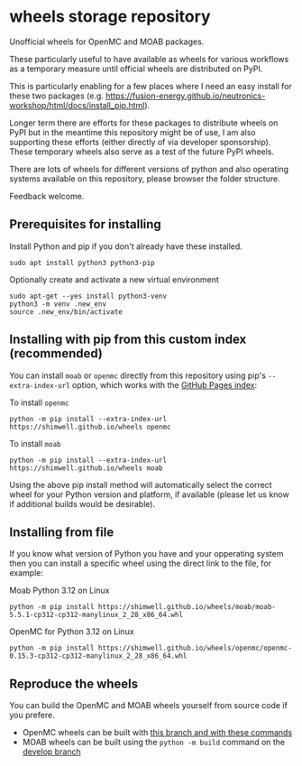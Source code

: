 # wheels storage repository

Unofficial wheels for OpenMC and MOAB packages.

These particularly useful to have available as wheels for various workflows as a temporary measure until official wheels are distributed on PyPI.

This is particularly enabling for a few places where I need an easy install for these two packages (e.g. https://fusion-energy.github.io/neutronics-workshop/html/docs/install_pip.html).

Longer term there are efforts for these packages to distribute wheels on PyPI but in the meantime this repository might be of use, I am also supporting these efforts (either directly of via developer sponsorship). These temporary wheels also serve as a test of the future PyPI wheels.

There are lots of wheels for different versions of python and also operating systems available on this repository, please browser the folder structure.

Feedback welcome.

## Prerequisites for installing

Install Python and pip if you don't already have these installed.
```
sudo apt install python3 python3-pip
```
Optionally create and activate a new virtual environment
```
sudo apt-get --yes install python3-venv
python3 -m venv .new_env
source .new_env/bin/activate
```


## Installing with pip from this custom index (recommended)

You can install `moab` or `openmc` directly from this repository using pip's `--extra-index-url` option, which works with the [GitHub Pages index](https://shimwell.github.io/wheels):

To install `openmc`
```
python -m pip install --extra-index-url https://shimwell.github.io/wheels openmc
```

To install `moab`
```
python -m pip install --extra-index-url https://shimwell.github.io/wheels moab
```

Using the above pip install method will automatically select the correct wheel for your Python version and platform, if available (please let us know if additional builds would be desirable).

## Installing from file

If you know what version of Python you have and your opperating system then you can install a specific wheel using the direct link to the file, for example:

Moab Python 3.12 on Linux
```
python -m pip install https://shimwell.github.io/wheels/moab/moab-5.5.1-cp312-cp312-manylinux_2_28_x86_64.whl
```
OpenMC for Python 3.12 on Linux
```
python -m pip install https://shimwell.github.io/wheels/openmc/openmc-0.15.3-cp312-cp312-manylinux_2_28_x86_64.whl
```

## Reproduce the wheels

You can build the OpenMC and MOAB wheels yourself from source code if you prefere.

- OpenMC wheels can be built with [this branch and with these commands](https://github.com/shimwell/openmc/pull/70#issue-3013447666)
- MOAB wheels can be built using the ```python -m build``` command on the [develop branch](https://bitbucket.org/fathomteam/moab/branch/develop)
